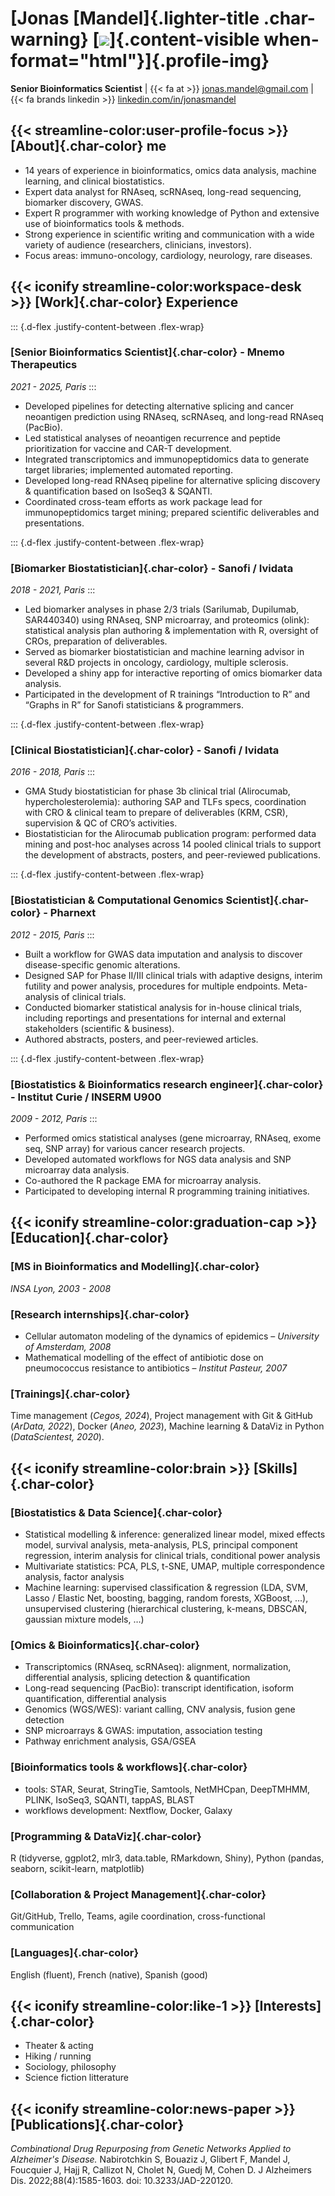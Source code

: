 # [Jonas [Mandel]{.lighter-title .char-warning} [![](./photo_marseille2.jpg)]{.content-visible when-format="html"}]{.profile-img}
**Senior Bioinformatics Scientist** | {{< fa at >}} [jonas.mandel@gmail.com](mailto:jonas.mandel@gmail.com) | {{< fa brands linkedin >}} [linkedin.com/in/jonasmandel](https://www.linkedin.com/in/jonasmandel/)


## {{< streamline-color:user-profile-focus >}} [About]{.char-color} me
* 14 years of experience in bioinformatics, omics data analysis, machine learning, and clinical biostatistics.
* Expert data analyst for RNAseq, scRNAseq, long-read sequencing, biomarker discovery, GWAS.
* Expert R programmer with working knowledge of Python and extensive use of bioinformatics tools & methods.
* Strong experience in scientific writing and communication with a wide variety of audience (researchers, clinicians, investors).
* Focus areas: immuno-oncology, cardiology, neurology, rare diseases.


## {{< iconify streamline-color:workspace-desk >}} [Work]{.char-color} Experience

::: {.d-flex .justify-content-between .flex-wrap}
### [Senior Bioinformatics Scientist]{.char-color} - Mnemo Therapeutics
*2021 - 2025, Paris*
:::

* Developed pipelines for detecting alternative splicing and cancer neoantigen prediction using RNAseq, scRNAseq, and long-read RNAseq (PacBio).
* Led statistical analyses of neoantigen recurrence and peptide prioritization for vaccine and CAR-T development.
* Integrated transcriptomics and immunopeptidomics data to generate target libraries; implemented automated reporting.
* Developed long-read RNAseq pipeline for alternative splicing discovery & quantification based on IsoSeq3 & SQANTI.
* Coordinated cross-team efforts as work package lead for immunopeptidomics target mining; prepared scientific deliverables and presentations.

::: {.d-flex .justify-content-between .flex-wrap}
### [Biomarker Biostatistician]{.char-color} - Sanofi / Ividata
*2018 - 2021, Paris*
:::

* Led biomarker analyses in phase 2/3 trials (Sarilumab, Dupilumab, SAR440340) using RNAseq, SNP microarray, and proteomics (olink): statistical analysis plan authoring & implementation with R, oversight of CROs, preparation of deliverables.
* Served as biomarker biostatistician and machine learning advisor in several R&D projects in oncology, cardiology, multiple sclerosis.
* Developed a shiny app for interactive reporting of omics biomarker data analysis.
* Participated in the development of R trainings “Introduction to R” and “Graphs in R” for Sanofi statisticians & programmers.

::: {.d-flex .justify-content-between .flex-wrap}
### [Clinical Biostatistician]{.char-color} - Sanofi / Ividata
*2016 - 2018, Paris*
:::

* GMA Study biostatistician for phase 3b clinical trial (Alirocumab, hypercholesterolemia): authoring SAP and TLFs specs, coordination with CRO & clinical team to prepare of deliverables (KRM, CSR), supervision & QC of CRO’s activities.
* Biostatistician for the Alirocumab publication program: performed data mining and post-hoc analyses across 14 pooled clinical trials to support the development of abstracts, posters, and peer-reviewed publications.

::: {.d-flex .justify-content-between .flex-wrap}
### [Biostatistician & Computational Genomics Scientist]{.char-color} - Pharnext
*2012 - 2015, Paris*
:::

* Built a workflow for GWAS data imputation and analysis to discover disease-specific genomic alterations.
* Designed SAP for Phase II/III clinical trials with adaptive designs, interim futility and power analysis, procedures for multiple endpoints. Meta-analysis of clinical trials.
* Conducted biomarker statistical analysis for in-house clinical trials, including reportings and presentations for internal and external stakeholders (scientific & business).
* Authored abstracts, posters, and peer-reviewed articles.

::: {.d-flex .justify-content-between .flex-wrap}
### [Biostatistics & Bioinformatics research engineer]{.char-color} - Institut Curie / INSERM U900
*2009 - 2012, Paris*
:::

* Performed omics statistical analyses (gene microarray, RNAseq, exome seq, SNP array) for various cancer research projects.
* Developed automated workflows for NGS data analysis and SNP microarray data analysis.
* Co-authored the R package EMA for microarray analysis.
* Participated to developing internal R programming training initiatives.


## {{< iconify streamline-color:graduation-cap >}} [Education]{.char-color}

### [MS in Bioinformatics and Modelling]{.char-color}
*INSA Lyon, 2003 - 2008*

### [Research internships]{.char-color}
* Cellular automaton modeling of the dynamics of epidemics – *University of Amsterdam, 2008*
* Mathematical modelling of the effect of antibiotic dose on pneumococcus resistance to antibiotics – *Institut Pasteur, 2007*

### [Trainings]{.char-color}
Time management (*Cegos, 2024*), Project management with Git & GitHub (*ArData, 2022*), Docker (*Aneo, 2023*), Machine learning & DataViz in Python (*DataScientest, 2020*).


## {{< iconify streamline-color:brain >}} [Skills]{.char-color}

### [Biostatistics & Data Science]{.char-color}
* Statistical modelling & inference: generalized linear model, mixed effects model, survival analysis, meta-analysis, PLS, principal component regression, interim analysis for clinical trials, conditional power analysis
* Multivariate statistics: PCA, PLS, t-SNE, UMAP, multiple correspondence analysis, factor analysis
* Machine learning: supervised classification & regression (LDA, SVM, Lasso / Elastic Net, boosting, bagging, random forests, XGBoost, …), unsupervised clustering (hierarchical clustering, k-means, DBSCAN, gaussian mixture models, …)

### [Omics & Bioinformatics]{.char-color}
* Transcriptomics (RNAseq, scRNAseq): alignment, normalization, differential analysis, splicing detection & quantification
* Long-read sequencing (PacBio): transcript identification, isoform quantification, differential analysis
* Genomics (WGS/WES): variant calling, CNV analysis, fusion gene detection
* SNP microarrays & GWAS: imputation, association testing
* Pathway enrichment analysis, GSA/GSEA

### [Bioinformatics tools & workflows]{.char-color}
* tools: STAR, Seurat, StringTie, Samtools, NetMHCpan, DeepTMHMM, PLINK, IsoSeq3, SQANTI, tappAS, BLAST
* workflows development: Nextflow, Docker, Galaxy

### [Programming & DataViz]{.char-color}
R (tidyverse, ggplot2, mlr3, data.table, RMarkdown, Shiny), Python (pandas, seaborn, scikit-learn, matplotlib)

### [Collaboration & Project Management]{.char-color}
Git/GitHub, Trello, Teams, agile coordination, cross-functional communication

### [Languages]{.char-color}
English (fluent), French (native), Spanish (good)

## {{< iconify streamline-color:like-1 >}} [Interests]{.char-color}
* Theater & acting
* Hiking / running
* Sociology, philosophy
* Science fiction litterature

## {{< iconify streamline-color:news-paper >}} [Publications]{.char-color}
_Combinational Drug Repurposing from Genetic Networks Applied to Alzheimer's Disease._
Nabirotchkin S, Bouaziz J, Glibert F, Mandel J, Foucquier J, Hajj R, Callizot N, Cholet N, Guedj M, Cohen D. J Alzheimers Dis. 2022;88(4):1585-1603. doi: 10.3233/JAD-220120.
